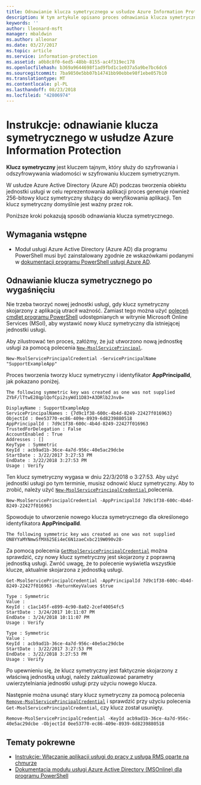 ```yaml
---
title: Odnawianie klucza symetrycznego w usłudze Azure Information Protection
description: W tym artykule opisano proces odnawiania klucza symetrycznego w usłudze Azure Information Protection.
keywords: ''
author: lleonard-msft
manager: mbaldwin
ms.author: alleonar
ms.date: 03/27/2017
ms.topic: article
ms.service: information-protection
ms.assetid: a0b8c8f0-6ed5-48bb-8155-ac4f319ec178
ms.openlocfilehash: b369a9644698f1ad9fbd1c1e037a5a9be7bc6dc6
ms.sourcegitcommit: 7ba9850e5bb07b14741bb90ebbe98f1ebe057b10
ms.translationtype: MT
ms.contentlocale: pl-PL
ms.lasthandoff: 08/23/2018
ms.locfileid: "42806974"
---
```

# <a name="how-to-renew-the-symmetric-key-in-azure-information-protection"></a>Instrukcje: odnawianie klucza symetrycznego w usłudze Azure Information Protection

**Klucz symetryczny** jest kluczem tajnym, który służy do szyfrowania i odszyfrowywania wiadomości w szyfrowaniu kluczem symetrycznym.  

W usłudze Azure Active Directory (Azure AD) podczas tworzenia obiektu jednostki usługi w celu reprezentowania aplikacji proces generuje również 256-bitowy klucz symetryczny służący do weryfikowania aplikacji. Ten klucz symetryczny domyślnie jest ważny przez rok. 

Poniższe kroki pokazują sposób odnawiania klucza symetrycznego. 

## <a name="prerequisites"></a>Wymagania wstępne

* Moduł usługi Azure Active Directory (Azure AD) dla programu PowerShell musi być zainstalowany zgodnie ze wskazówkami podanymi w [dokumentacji programu PowerShell usługi Azure AD](https://docs.microsoft.com/powershell/msonline/).


## <a name="renewing-the-symmetric-key-after-expiry"></a>Odnawianie klucza symetrycznego po wygaśnięciu

Nie trzeba tworzyć nowej jednostki usługi, gdy klucz symetryczny skojarzony z aplikacją utracił ważność. Zamiast tego można użyć [poleceń cmdlet programu PowerShell](https://docs.microsoft.com/powershell/module/msonline) udostępnianych w witrynie Microsoft Online Services (MSol), aby wystawić nowy klucz symetryczny dla istniejącej jednostki usługi.

Aby zilustrować ten proces, załóżmy, że już utworzono nową jednostkę usługi za pomocą polecenia [`New-MsolServicePrincipal`](https://docs.microsoft.com/powershell/msonline/v1/new-msolserviceprincipalcredential).

```
New-MsolServicePrincipalCredential -ServicePrincipalName "SupportExampleApp"
```

Proces tworzenia tworzy klucz symetryczny i identyfikator **AppPrincipalId**, jak pokazano poniżej.

```
The following symmetric key was created as one was not supplied
ZYbF/lTtwE28qplQofCpi2syWd11D83+A3DRlb2Jnv8=

DisplayName : SupportExampleApp
ServicePrincipalNames : {7d9c1f38-600c-4b4d-8249-22427f016963}
ObjectId : 0ee53770-ec86-409e-8939-6d8239880518
AppPrincipalId : 7d9c1f38-600c-4b4d-8249-22427f016963
TrustedForDelegation : False
AccountEnabled : True
Addresses : []
KeyType : Symmetric
KeyId : acb9ad1b-36ce-4a7d-956c-40e5ac29dcbe
StartDate : 3/22/2017 3:27:53 PM
EndDate : 3/22/2018 3:27:53 PM
Usage : Verify
```

Ten klucz symetryczny wygasa w dniu 22/3/2018 o 3:27:53. Aby użyć jednostki usługi po tym terminie, musisz odnowić klucz symetryczny. Aby to zrobić, należy użyć [ `New-MsolServicePrincipalCredential` ](https://docs.microsoft.com/powershell/msonline/v1/new-msolserviceprincipalcredential) polecenia. 

```
New-MsolServicePrincipalCredential -AppPrincipalId 7d9c1f38-600c-4b4d-8249-22427f016963
```

Spowoduje to utworzenie nowego klucza symetrycznego dla określonego identyfikatora **AppPrincipalId**.

```
The following symmetric key was created as one was not supplied ON8YYaMYNmwSfMX625Ei4eC6N1zaeCxbc219W090v28-
```
Za pomocą polecenia [`GetMsolServicePrincipalCredential`](https://docs.microsoft.com/powershell/msonline/v1/get-msolserviceprincipalcredential) można sprawdzić, czy nowy klucz symetryczny jest skojarzony z poprawną jednostką usługi. Zwróć uwagę, że to polecenie wyświetla wszystkie klucze, aktualnie skojarzona z jednostką usługi.

```
Get-MsolServicePrincipalCredential -AppPrincipalId 7d9c1f38-600c-4b4d-8249-22427f016963 -ReturnKeyValues $true

Type : Symmetric
Value :
KeyId : c1ac145f-e899-4c90-8a02-2cef40054fc5
StartDate : 3/24/2017 10:11:07 PM
EndDate : 3/24/2018 10:11:07 PM
Usage : Verify

Type : Symmetric
Value :
KeyId : acb9ad1b-36ce-4a7d-956c-40e5ac29dcbe
StartDate : 3/22/2017 3:27:53 PM
EndDate : 3/22/2018 3:27:53 PM
Usage : Verify
```

Po upewnieniu się, że klucz symetryczny jest faktycznie skojarzony z właściwą jednostką usługi, należy zaktualizować parametry uwierzytelniania jednostki usługi przy użyciu nowego klucza. 

Następnie można usunąć stary klucz symetryczny za pomocą polecenia [`Remove-MsolServicePrincipalCredential`](https://docs.microsoft.com/powershell/msonline/v1/remove-msolserviceprincipalcredential) i sprawdzić przy użyciu polecenia `Get-MsolServicePrincipalCredential`, czy klucz został usunięty.

```
Remove-MsolServicePrincipalCredential -KeyId acb9ad1b-36ce-4a7d-956c-40e5ac29dcbe -ObjectId 0ee53770-ec86-409e-8939-6d8239880518
```

## <a name="related-topics"></a>Tematy pokrewne

* [Instrukcje: Włączanie aplikacji usługi do pracy z usługą RMS oparte na chmurze](how-to-use-file-api-with-aadrm-cloud.md)
* [Dokumentacja modułu usługi Azure Active Directory (MSOnline) dla programu PowerShell](https://docs.microsoft.com/powershell/msonline/)
